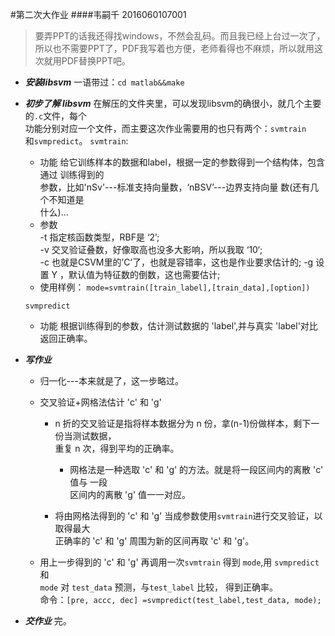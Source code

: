 #第二次大作业
####韦嗣千 2016060107001

> 要弄PPT的话我还得找windows，不然会乱码。而且我已经上台过一次了，  
所以也不需要PPT了，PDF我写着也方便，老师看得也不麻烦，所以就用这  
次就用PDF替换PPT吧。

* ***安装libsvm***
	一语带过：`cd matlab&&make`
* ***初步了解  libsvm***
在解压的文件夹里，可以发现libsvm的确很小，就几个主要的`.c`文件，每个  
功能分别对应一个文件，而主要这次作业需要用的也只有两个：`svmtrain`  
和`svmpredict`。
`svmtrain`:
 	* 功能 
 给它训练样本的数据和label，根据一定的参数得到一个结构体，包含通过  训练得到的  
参数，比如'nSv'---标准支持向量数，‘nBSV’---边界支持向量  数(还有几个不知道是  
什么)...
	 * 参数  
-t 指定核函数类型，RBF是 ‘2’;  
-v 交叉验证叠数，好像取高也没多大影响，所以我取 ‘10‘;  
-c 也就是CSVM里的’C‘了，也就是容错率，这也是作业要求估计的; 
 -g 设置 Y ，默认值为特征数的倒数，这也需要估计;
 	* 使用样例：
`mode=svmtrain([train_label],[train_data],[option])`

	`svmpredict`

	* 功能
	根据训练得到的参数，估计测试数据的 'label',并与真实 'label'对比返回正确率。
	
* ***写作业***
   
   	* 归一化---本来就是了，这一步略过。
   
   	* 交叉验证+网格法估计 'c' 和  'g'
   	
   		* n 折的交叉验证是指将样本数据分为 n 份，拿(n-1)份做样本，剩下一份当测试数据，  
重复 n 次，得到平均的正确率。

	       * 网格法是一种选取 'c' 和 'g' 的方法。就是将一段区间内的离散 'c' 值与 一段  
区间内的离散 'g' 值一一对应。

	    * 将由网格法得到的 'c' 和 'g' 当成参数使用`svmtrain`进行交叉验证，以取得最大  
正确率的 'c' 和 'g' 周围为新的区间再取 'c' 和 'g'。
   * 用上一步得到的 'c' 和 'g' 再调用一次`svmtrain` 得到 `mode`,用 `svmpredict` 和  
`mode` 对 `test_data` 预测，与`test_label` 比较， 得到正确率。  
命令：`[pre, accc, dec] =svmpredict(test_label,test_data, mode);`

* ***交作业***
完。